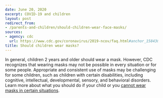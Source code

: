 ```yaml
---
date: June 20, 2020
excerpt: COVID-19 and children
layout: post
redirect_from:
- /parents-and-children/should-children-wear-face-masks/
sources:
- agency: cdc
  url: https://www.cdc.gov/coronavirus/2019-ncov/faq.html#anchor_1584387482747
title: Should children wear masks?
---
```


In general, children 2 years and older should wear a mask. However, CDC recognizes that wearing masks may not be possible in every situation or for some people. Appropriate and consistent use of masks may be challenging for some children, such as children with certain disabilities, including cognitive, intellectual, developmental, sensory, and behavioral disorders. Learn more about what you should do if your child or you [cannot wear masks in certain situations](https://www.cdc.gov/coronavirus/2019-ncov/prevent-getting-sick/cloth-face-cover-guidance.html#feasibility-adaptations). 